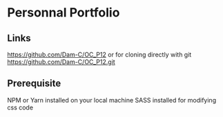 # Personnal Portfolio

## Links

https://github.com/Dam-C/OC_P12
or for cloning directly with git
https://github.com/Dam-C/OC_P12.git

## Prerequisite

NPM or Yarn installed on your local machine
SASS installed for modifying css code
